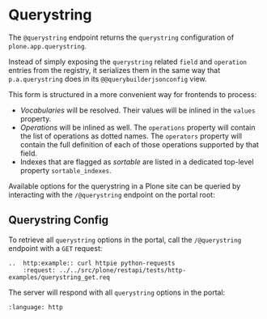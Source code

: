 # Querystring

The `@querystring` endpoint returns the `querystring` configuration of `plone.app.querystring`.

Instead of simply exposing the `querystring` related `field` and `operation` entries from the registry, it serializes them in the same way that `p.a.querystring` does in its `@@querybuilderjsonconfig` view.

This form is structured in a more convenient way for frontends to process:

- *Vocabularies* will be resolved.
  Their values will be inlined in the `values` property.
- *Operations* will be inlined as well.
  The `operations` property will contain the list of operations as dotted names.
  The `operators` property will contain the full definition of each of those operations supported by that field.
- Indexes that are flagged as *sortable* are listed in a dedicated top-level property `sortable_indexes`.

Available options for the querystring in a Plone site can be queried by interacting with the `/@querystring` endpoint on the portal root:


## Querystring Config

To retrieve all `querystring` options in the portal, call the `/@querystring` endpoint with a `GET` request:

```{eval-rst}
..  http:example:: curl httpie python-requests
    :request: ../../src/plone/restapi/tests/http-examples/querystring_get.req
```

The server will respond with all `querystring` options in the portal:

```{literalinclude} ../../src/plone/restapi/tests/http-examples/querystring_get.resp
:language: http
```
